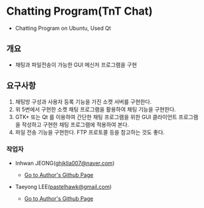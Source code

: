 # Chatting Program(TnT Chat)
- Chatting Program on Ubuntu, Used Qt

## 개요
- 채팅과 파일전송이 가능한 GUI 메신저 프로그램을 구현

## 요구사항
1. 채팅방 구성과 사용자 등록 기능을 가진 소켓 서버를 구현한다.
2. 위 5번에서 구현한 소켓 채팅 프로그램을 활용하여 채팅 기능을 구현한다.
3. GTK+ 또는 Qt 를 이용하여 간단한 채팅 프로그램을 위한 GUI 클라이언트 프로그램을 작성하고 구현한 채팅 프로그램에 적용하여 본다.
4. 파일 전송 기능을 구현한다. FTP 프로토콜 등을 참고하는 것도 좋다.

### 작업자 
- Inhwan JEONG(ghjklla007@naver.com)
  - [Go to Author's Github Page](https://github.com/InhwanJeong)

- Taeyong LEE(pastelhawk@gmail.com)
  - [Go to Author's Github Page](https://github.com/yongjjang)
